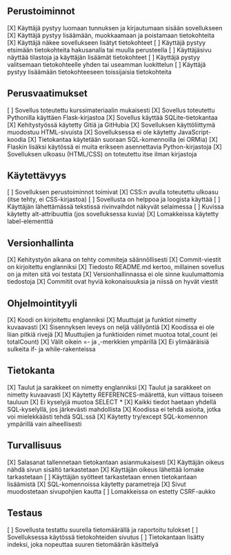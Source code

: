 ## Perustoiminnot

[X] Käyttäjä pystyy luomaan tunnuksen ja kirjautumaan sisään sovellukseen
[X] Käyttäjä pystyy lisäämään, muokkaamaan ja poistamaan tietokohteita
[X] Käyttäjä näkee sovellukseen lisätyt tietokohteet
[ ] Käyttäjä pystyy etsimään tietokohteita hakusanalla tai muulla perusteella
[ ] Käyttäjäsivu näyttää tilastoja ja käyttäjän lisäämät tietokohteet
[ ] Käyttäjä pystyy valitsemaan tietokohteelle yhden tai useamman luokittelun
[ ] Käyttäjä pystyy lisäämään tietokohteeseen toissijaisia tietokohteita

## Perusvaatimukset

[ ] Sovellus toteutettu kurssimateriaalin mukaisesti
[X] Sovellus toteutettu Pythonilla käyttäen Flask-kirjastoa
[X] Sovellus käyttää SQLite-tietokantaa
[X] Kehitystyössä käytetty Gitiä ja GitHubia
[X] Sovelluksen käyttöliittymä muodostuu HTML-sivuista
[X] Sovelluksessa ei ole käytetty JavaScript-koodia
[X] Tietokantaa käytetään suoraan SQL-komennoilla (ei ORMia)
[X] Flaskin lisäksi käytössä ei muita erikseen asennettavia Python-kirjastoja
[X] Sovelluksen ulkoasu (HTML/CSS) on toteutettu itse ilman kirjastoja

## Käytettävyys

[ ] Sovelluksen perustoiminnot toimivat
[X] CSS:n avulla toteutettu ulkoasu (itse tehty, ei CSS-kirjastoa)
[ ] Sovellusta on helppoa ja loogista käyttää
[ ] Käyttäjän lähettämässä tekstissä rivinvaihdot näkyvät selaimessa
[ ] Kuvissa käytetty alt-attribuuttia (jos sovelluksessa kuvia)
[X] Lomakkeissa käytetty label-elementtiä

## Versionhallinta

[X] Kehitystyön aikana on tehty commiteja säännöllisesti
[X] Commit-viestit on kirjoitettu englanniksi
[X] Tiedosto README.md kertoo, millainen sovellus on ja miten sitä voi testata
[X] Versionhallinnassa ei ole sinne kuulumattomia tiedostoja
[X] Commitit ovat hyviä kokonaisuuksia ja niissä on hyvät viestit

## Ohjelmointityyli

[X] Koodi on kirjoitettu englanniksi
[X] Muuttujat ja funktiot nimetty kuvaavasti
[X] Sisennyksen leveys on neljä välilyöntiä
[X] Koodissa ei ole liian pitkiä rivejä
[X] Muuttujien ja funktioiden nimet muotoa total_count (ei totalCount)
[X] Välit oikein =- ja ,-merkkien ympärillä
[X] Ei ylimääräisiä sulkeita if- ja while-rakenteissa

## Tietokanta

[X] Taulut ja sarakkeet on nimetty englanniksi
[X] Taulut ja sarakkeet on nimetty kuvaavasti
[X] Käytetty REFERENCES-määrettä, kun viittaus toiseen tauluun
[X] Ei kyselyjä muotoa SELECT \*
[X] Kaikki tiedot haetaan yhdellä SQL-kyselyllä, jos järkevästi mahdollista
[X] Koodissa ei tehdä asioita, jotka voi mielekkäästi tehdä SQL:ssä
[X] Käytetty try/except SQL-komennon ympärillä vain aiheellisesti

## Turvallisuus

[X] Salasanat tallennetaan tietokantaan asianmukaisesti
[X] Käyttäjän oikeus nähdä sivun sisältö tarkastetaan
[X] Käyttäjän oikeus lähettää lomake tarkastetaan
[ ] Käyttäjän syötteet tarkastetaan ennen tietokantaan lisäämistä
[X] SQL-komennoissa käytetty parametreja
[X] Sivut muodostetaan sivupohjien kautta
[ ] Lomakkeissa on estetty CSRF-aukko

## Testaus

[ ] Sovellusta testattu suurella tietomäärällä ja raportoitu tulokset
[ ] Sovelluksessa käytössä tietokohteiden sivutus
[ ] Tietokantaan lisätty indeksi, joka nopeuttaa suuren tietomäärän käsittelyä
